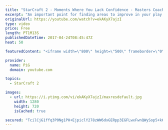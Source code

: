 ```yaml
---
title: "StarCraft 2 - Moments Where You Lack Confidence - Masters Coaching Highlight"
excerpt: "An important point for finding areas to improve in your play -- Watch live at https://www.twitch.tv/x5_pig"
originalUrl: https://youtube.com/watch?v=ekAKyX7ajzI
type: video
price: Free
length: PT1M13S
publishedDateTime: 2017-04-24T08:45:47Z
heat: 50

featuredContent: "<iframe width=\"800\" height=\"500\" frameborder=\"0\" src=\"https://www.youtube.com/embed/ekAKyX7ajzI\" allow=\"accelerometer; autoplay; encrypted-media; gyroscope; picture-in-picture\" allowfullscreen></iframe>"

provider:
  name: PiG
  domain: youtube.com

topics:
  - StarCraft 2

images:
  - url: https://i.ytimg.com/vi/ekAKyX7ajzI/maxresdefault.jpg
    width: 1280
    height: 720
    isCached: true

secured: "TcilCjG1ffq3P0Ng1PH+EjpiclY278zWW6dxGERpp3EGFLwxFwnQWySop5+k6sS+lk0rixQKuyzsSBIWVZgVGqG+bougyvmXvL3baYMni5F5tNYOJNsNbx7kk1jqaZ/FFq29tRNcasoAjp7nAsFlQSn7lBXL/H+kVk9M7JHH09Yce4vhGaRba4KTEkabscSEkmmHTP/ZTYK7GhZiX/y+yKW0TbvTO/UGSnE9QpD/2sM3yg62kMZx27MhFGNudyVbvvb7waaBOSv42dGJQfzAcD2PAaY7NqbbMoJpz4AozLLm07vVo0TQXm55GdJvi/VOVKSJe9t5vS2qPruAlff+iS9DtDaoCwSr5TGiuw8LLQqzmMI89SxBgcv5FhUaL6NuNTE793t0YaJPEHHlZcY9W4KBawzpJSYXSkENKkXQLKY=;k9o0sHlf/WC2Ny3uCGL1zA=="
---
```


